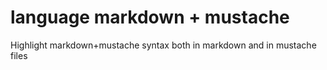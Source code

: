 # language markdown + mustache

Highlight markdown+mustache syntax both in markdown and in mustache files
